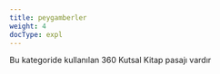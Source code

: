 ```yaml
---
title: peygamberler
weight: 4
docType: expl
---
```


Bu kategoride kullanılan 360 Kutsal Kitap pasajı vardır
